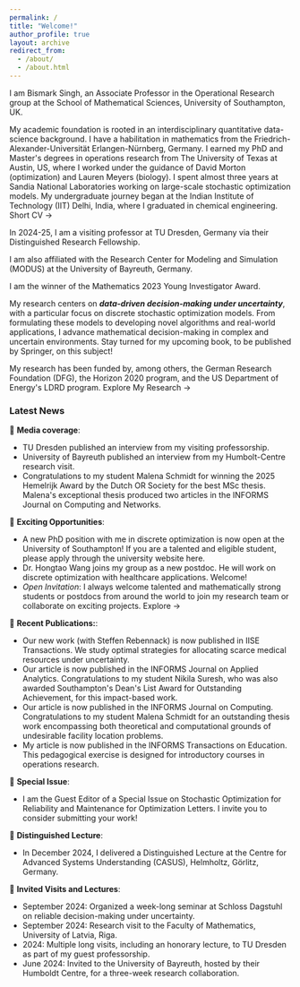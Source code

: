 ```yaml
---
permalink: /
title: "Welcome!"
author_profile: true
layout: archive          
redirect_from: 
  - /about/
  - /about.html
---
```


I am Bismark Singh, an Associate Professor in the Operational Research group at the School of Mathematical Sciences, University of Southampton, UK. 

My academic foundation is rooted in an interdisciplinary quantitative data-science background. I have a habilitation in mathematics from the Friedrich-Alexander-Universität Erlangen-Nürnberg, Germany.  I earned my PhD and Master's degrees in operations research from The University of Texas at Austin, US, where I worked under the guidance of <a href= "https://sites.northwestern.edu/dmorton/" style="text-decoration: none;">David Morton</a> (optimization) and <a href= "https://www.bio.utexas.edu/research/meyers/" style="text-decoration: none;">Lauren Meyers</a>  (biology). I spent almost three years at Sandia National Laboratories working on large-scale stochastic optimization models. My undergraduate journey began at the Indian Institute of Technology (IIT) Delhi, India, where I graduated in chemical engineering.  <a href="/cv/" style="text-decoration: none;">Short CV →</a>

In 2024-25, I am a visiting professor at TU Dresden, Germany via their <a href="https://tu-dresden.de/bu/wirtschaft/die-fakultaet/news/auszeichnung-von-associate-professor-bismark-singh-als-distinguished-research-fellow" style="text-decoration: none;">Distinguished Research Fellowship</a>.

I am also affiliated with the <a href="https://www.modus.uni-bayreuth.de/en/members/application-team/Singh/index.php" style="text-decoration: none;">Research Center for Modeling and Simulation (MODUS)</a> at the University of Bayreuth, Germany.

I am the winner of the Mathematics 2023 <a href="https://www.mdpi.com/journal/mathematics/awards/2137" style="text-decoration: none;">Young Investigator Award</a>. 

My research centers on ***data-driven decision-making under uncertainty***, with a particular focus on discrete stochastic optimization models. From formulating these models to developing novel algorithms and real-world applications, I advance mathematical decision-making in complex and uncertain environments. Stay turned for my upcoming book, to be published by Springer, on this subject!

My research has been funded by, among others, the German Research Foundation (DFG), the Horizon 2020 program, and the US Department of Energy's LDRD program. <a href="/research/" style="text-decoration: none;">Explore My Research →</a>


### Latest News


🎉 **Media coverage**: 
-   TU Dresden published an <a href="https://tu-dresden.de/bu/wirtschaft/forschung/interview-bismark-singh" style="text-decoration: none;">interview</a> from my visiting professorship.
-   University of Bayreuth published an <a href="https://www.humboldt-centre.uni-bayreuth.de/en/fellows-and-grantees/interview_Singh/index.html" style="text-decoration: none;">interview</a> from my Humbolt-Centre research visit.
-   Congratulations to my student Malena Schmidt for winning the <a href="https://www.vvsor.nl/articles/hemelrijk-award-winner-2025/" style="text-decoration: none;">2025 Hemelrijk Award</a> by the Dutch OR Society for the best MSc thesis. Malena's exceptional thesis produced two articles in the INFORMS Journal on Computing and Networks. 

🎉 **Exciting Opportunities**:
  - A <a href="https://www.findaphd.com/phds/project/mathematically-modeling-systems-resilient-against-unforeseen-attacks/?p177266" style="text-decoration: none;">new PhD position</a> with me in discrete optimization is now open at the University of Southampton! If you are a talented and eligible student, please apply through the university website here.
  - <a href="https://scholar.google.com/citations?user=M6RoyZAAAAAJ&hl=en" style="text-decoration: none;">Dr. Hongtao Wang</a> joins my group as a new postdoc. He will work on discrete optimization with healthcare applications. Welcome!
  - *Open Invitation*: I always welcome talented and mathematically strong students or postdocs from around the world to join my research team or collaborate on exciting projects. <a href="/research/" style="text-decoration: none;">Explore →</a>
  
🎉 **Recent Publications:**: 
  - Our new work (with Steffen Rebennack) is now published in <a href="https://www.tandfonline.com/doi/full/10.1080/24725854.2025.2525918" style="text-decoration: none;">IISE Transactions</a>. We study optimal strategies for allocating scarce medical resources under uncertainty. 
  - Our article is now published in the <a href="https://pubsonline.informs.org/doi/10.1287/inte.2024.0160" style="text-decoration: none;">INFORMS Journal on Applied Analytics</a>. Congratulations to my student Nikila Suresh, who was also awarded Southampton's Dean's List Award for Outstanding Achievement, for this impact-based work.
  - Our article is now published in the <a href="https://pubsonline.informs.org/doi/10.1287/ijoc.2024.0693" style="text-decoration: none;">INFORMS Journal on Computing</a>. Congratulations to my student Malena Schmidt for an outstanding thesis work encompassing both theoretical and computational grounds of undesirable facility location problems. 
  - My article is now published in the <a href="https://pubsonline.informs.org/doi/10.1287/ited.2024.0112" style="text-decoration: none;">INFORMS Transactions on Education</a>. This pedagogical exercise is designed for introductory courses in operations research.
 
🎉 **Special Issue**:
  - I am the Guest Editor of a <a href="https://link.springer.com/journal/11590/updates/27713526" style="text-decoration: none;">Special Issue on Stochastic Optimization for Reliability and Maintenance</a> for Optimization Letters. I invite you to consider submitting your work!
 
🎉 **Distinguished Lecture**:
  - In December 2024, I delivered a Distinguished Lecture at the <a href="https://www.casus.science/?page_id=12281" style="text-decoration: none;">Centre for Advanced Systems Understanding (CASUS)</a>, Helmholtz, Görlitz, Germany.

🎉 **Invited Visits and Lectures**: 
  - September 2024: Organized a week-long seminar at <a href="https://www.dagstuhl.de/seminars/seminar-calendar/seminar-details/24399" style="text-decoration: none;">Schloss Dagstuhl</a> on reliable decision-making under uncertainty.
  - September 2024: Research visit to the Faculty of Mathematics, University of Latvia, Riga.
  - 2024: Multiple long visits, including an honorary lecture, to TU Dresden as part of my <a href="https://tu-dresden.de/bu/wirtschaft/die-fakultaet/news/auszeichnung-von-associate-professor-bismark-singh-als-distinguished-research-fellow" style="text-decoration: none;">guest professorship</a>.
  - June 2024: Invited to the University of Bayreuth, hosted by their <a href="https://www.humboldt-centre.uni-bayreuth.de/en/fellows-and-grantees/recently-selected-short-term-grantees/index.html" style="text-decoration: none;">Humboldt Centre</a>, for a three-week research collaboration.
